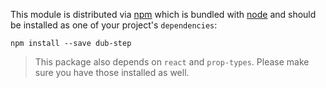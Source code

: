 
This module is distributed via [npm](https://www.npmjs.com/package/dub-step) which is bundled with [node](https://nodejs.org) and
should be installed as one of your project's `dependencies`:

```
npm install --save dub-step
```

> This package also depends on `react` and `prop-types`. Please make sure you
> have those installed as well.
